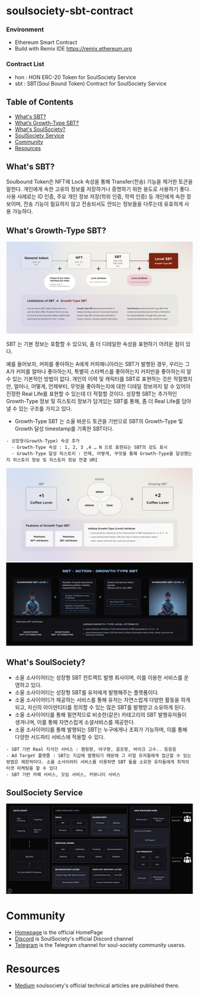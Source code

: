 # soulsociety-sbt-contract

### Environment
- Ethereum Smart Contract
- Build with Remix IDE https://remix.ethereum.org

### Contract List
- hon :  HON ERC-20 Token for SoulSociety Service
- sbt : SBT(Soul Bound Token) Contract for SoulSociety Service

## Table of Contents
- [What's SBT?](#whats-sbt)
- [What’s Growth-Type SBT?](#whats-levelgrowth-type-sbt)
- [What's SoulSociety?](#whats-soulsociety)
- [SoulSociety Service ](#soulsociety-service)
- [Community](#Community)
- [Resources](#Resources)

## What's SBT?
Soulbound Token은 NFT에 Lock 속성을 통해 Transfer(전송) 기능을 제거한 토큰을 말한다.
개인에게 속한 고유의 정보를 저장하거나 증명하기 위한 용도로 사용하기 좋다.
사용 사례로는 ID 인증, 주요 개인 정보 저장(학위 인증, 학력 인증) 등 개인에게 속한 정보이며, 전송 기능이 필요하지 않고 전송되서도 안되는 정보들을 다루는데 유효하게 사용 가능하다.

## What's Growth-Type SBT?
![SBT History](./docs/history.png)

SBT 는 기본 정보는 포함할 수 있으되, 좀 더 디테일한 속성을 표현하기 어려운 점이 있다.

예를 들어보자, 커피를 좋아하는 A에게 커피매니아라는 SBT가 발행된 경우, 우리는 그 A가 커피를 얼마나 좋아하는지, 특별히 스타벅스를 좋아하는지 커피빈을 좋아하는지 알 수 있는 기본적인 방법이 없다. 개인의 이력 및 캐릭터를 SBT로 표현하는 것은 적절했지만, 얼마나, 어떻게, 언제부터, 무엇을 좋아하는지에 대한 디테일 정보까지 알 수 있어야 진정한 Real Life를 표현할 수 있는데 더 적절할 것이다.
성장형 SBT는 추가적인 Growth-Type 정보 및 히스토리 정보가 담겨있는 SBT를 통해, 좀 더 Real Life를 담아낼 수 있는 구조를 가지고 있다.

- Growth-Type SBT 는 소울 바운드 토큰을 기반으로 SBT의  Growth-Type 및 Growth 달성 timestamp를 기록한 SBT이다.
````
- 성장형(Growth-Type) 속성 추가 
  - Growth-Type 속성 : 1, 2, 3 ,4 … N 으로 표현되는 SBT의 강도 표시 
  - Growth-Type 달성 히스토리 : 언제, 어떻게, 무엇을 통해 Growth-Type을 달성했는지 히스토리 정보 및 히스토리 정보 연결 URI
````
![Action Flow](./docs/empowerment.png)
![Growth-Type SBT Product](./docs/growthTypeSBT.png)


## What's SoulSociety?
- 소울 소사이어티는 성장형 SBT 컨트랙트 발행 회사이며, 이를 이용한 서비스를 운영하고 있다.
- 소울 소사이어티는 성장형 SBT를 유저에게 발행해주는 플랫폼이다.
- 소울 소사이어티가 제공하는 서비스를 통해 유저는 자연스럽게 다양한 활동을 하게 되고, 자신의 아이덴티티를 정의할 수 있는 많은 SBT를 발행받고 소유하게 된다.
- 소울 소사이어티를 통해 필연적으로 비슷한(같은) 카테고리의 SBT 발행유저들이 생겨나며, 이를 통해 자연스럽게 소셜서비스를 제공한다.
- 소울 소사이어티를 통해 발행되는 SBT는 누구에게나 조회가 가능하며, 이를 통해 다양한 서드파티 서비스에 적용할 수 있다.

````
- SBT 기반 Real 지식인 서비스 : 캠핑왕, 야구왕, 골프왕, 바이크 고수.. 등등등
- Ad Target 플랫폼 : SBT는 지갑에 발행되기 때문에 그 리얼 유저들에게 접근할 수 있는 방법은 제한적이다. 소울 소사이어티 서비스를 이용하면 SBT 들을 소유한 유저들에게 최적의 타겟 마케팅을 할 수 있다 
- SBT 기반 카페 서비스, 모임 서비스, 커뮤니티 서비스
````

## SoulSociety Service
![SoulSociety Service Architecture](./docs/serviceProduct.png)

# Community
- [Homepage](https://www.soulsociety.gg) is the official HomePage 
- [Discord](https://discord.com/invite/adpF7Hz323) is SoulSociety's official Discord channel
- [Telegram](https://soulsociety.medium.com/) is the Telegram channel for soul-society community userss.

# Resources
- [Medium](https://soulsociety.medium.com/) soulsociety's official technical articles are published there.
